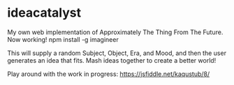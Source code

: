 # ideacatalyst
My own web implementation of Approximately The Thing From The Future. Now working! npm install -g imagineer

This will supply a random Subject, Object, Era, and Mood, and then the user generates an idea that fits. Mash ideas together to create a better world!


Play around with the work in progress: https://jsfiddle.net/kaqustub/8/
